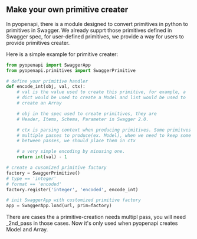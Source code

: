 ## Make your own primitive creater

In pyopenapi, there is a module designed to convert primitives in python to primitives in Swagger.
We already supprt those primitives defined in Swagger spec, for user-defined primitives, we provide a
way for users to provide primitives creater.

Here is a simple example for primitive creater:
```python
from pyopenapi import SwaggerApp
from pyopenapi.primitives import SwaggerPrimitive

# define your primitive handler
def encode_int(obj, val, ctx):
    # val is the value used to create this primitive, for example, a
    # dict would be used to create a Model and list would be used to
    # create an Array

    # obj in the spec used to create primitives, they are
    # Header, Items, Schema, Parameter in Swagger 2.0.

    # ctx is parsing context when producing primitives. Some primitves needs
    # multiple passes to produce(ex. Model), when we need to keep some globals
    # between passes, we should place them in ctx

    # a very simple encoding by minusing one.
    return int(val) - 1

# create a cusomized primitive factory
factory = SwaggerPrimitive()
# type == 'integer'
# format == 'encoded'
factory.register('integer', 'encoded', encode_int)

# init SwaggerApp with customized primitive factory
app = SwaggerApp.load(url, prim=factory)
```

There are cases the a primitive-creation needs multipl pass, you will need
_2nd_pass in those cases. Now it's only used when pyopenapi creates Model and Array.

